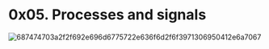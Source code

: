 # 0x05. Processes and signals

![687474703a2f2f692e696d6775722e636f6d2f6f3971306950412e6a7067](https://github.com/BassantKhaled259/alx-system_engineering-devops/assets/136097724/26c0665a-3237-4bad-bbba-ea9e62a9453d)
